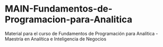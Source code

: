 # MAIN-Fundamentos-de-Programacion-para-Analitica
Material para el curso de Fundamentos de Programación para Analítica - Maestría en Analítica e Inteligencia de Negocios 
